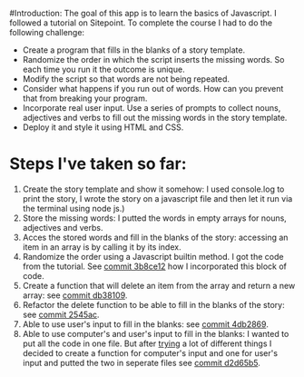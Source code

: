 #Introduction:
The goal of this app is to learn the basics of Javascript. I followed a tutorial on Sitepoint. 
To complete the course I had to do the following challenge:
  * Create a program that fills in the blanks of a story template. 
  * Randomize the order in which the script inserts the missing words. So each time you run it the outcome is unique. 
  * Modify the script so that words are not being repeated. 
  * Consider what happens if you run out of words. How can you prevent that from breaking your program.
  * Incorporate real user input. Use a series of prompts to collect nouns, adjectives and verbs to fill out the missing words in the story template. 
  * Deploy it and style it using HTML and CSS.
  
# Steps I've taken so far:
  1. Create the story template and show it somehow: I used console.log to print the story, I wrote the story on a javascript file and then let it run via the terminal using node js.)
  2. Store the missing words: I putted the words in empty arrays for nouns, adjectives and verbs.
  3. Acces the stored words and fill in the blanks of the story: accessing an item in an array is by calling it by its index.
  4. Randomize the order using a Javascript builtin method. I got the code from the tutorial. 
  See [commit 3b8ce12](https://github.com/FionaSelanno/BlankStory/commit/3b8ce12bbd11a731e22022c32a811a2483035902) how I incorporated this block of code.
  5. Create a function that will delete an item from the array and return a new array: see [commit db38109](https://github.com/FionaSelanno/BlankStory/commit/db3810989b97a7beb7f832b279f1cb572223386d).
  6. Refactor the delete function to be able to fill in the blanks of the story: see [commit 2545ac](https://github.com/FionaSelanno/BlankStory/commit/24545acf000c24ad1f70b1d3f891d84f30e211a3).
  7. Able to use user's input to fill in the blanks: see [commit 4db2869](https://github.com/FionaSelanno/BlankStory/commit/4db2869e0c2d7141072f046924c2b8226a17cbdc).
  8. Able to use computer's and user's input to fill in the blanks: I wanted to put all the code in one file. But after [trying](https://github.com/FionaSelanno/BlankStory/commit/f7063e0beb31b75df19361f0013fbbe630da572c) a lot of different things I decided to create a function for computer's input and one for user's input and putted the two in seperate files see [commit d2d65b5](https://github.com/FionaSelanno/BlankStory/commit/d2d65b55a29fad83a722f59f4461cc1421729471).
